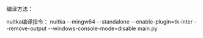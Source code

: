编译方法：

nuitka编译指令：
nuitka --mingw64 --standalone --enable-plugin=tk-inter --remove-output --windows-console-mode=disable main.py


